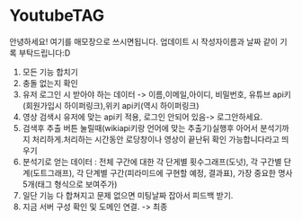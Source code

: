 # YoutubeTAG
안녕하세요! 여기를 매모장으로 쓰시면됩니다. 업데이트 시 작성자이름과 날짜 같이 기록 부탁드립니다:D

1. 모든 기능 합치기
2. 충돌 없는지 확인
3. 유저 로그인 시 받아야 하는 데이터 -> 이름,이메일,아이디, 비밀번호, 유튜브 api키(회원가입시 하이퍼링크),위키 api키(역시 하이퍼링크)
4. 영상 검색시 유저에 맞는 api키 적용, 로그인 안되어 있음-> 로그안하세요.
5. 검색후 추출 버튼 눌릴때(wikiapi키랑 언어에 맞는 추출기)실행후 아어서 분석기까지 처리하게.처리하는 시간동안 로당창이나 영상이 끝난뒤 확인 가능합니다라고 띄우기 
6. 분석기로 얻는 데이터 : 전체 구간에 대한 각 단게별 횟수그래프(도넛), 각 구간별 단계(도트그래프), 각 단계별 구간(피라미드에 구현할 예정, 결과표), 가장 중요한 명사 5개(태그 형식으로 보여주가)
7. 일단 기능 다 합쳐지고 문제 없으면 미팅날짜 잡아서 피드백 받기.
8. 지금 서버 구성 확인 및 도메인 연결. -> 최종

